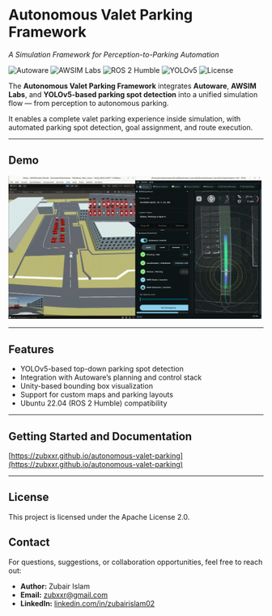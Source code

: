 # Autonomous Valet Parking Framework
*A Simulation Framework for Perception-to-Parking Automation*

![Autoware](https://img.shields.io/badge/Autoware-2024.11-blue?logo=autoware)
![AWSIM Labs](https://img.shields.io/badge/AWSIM%20Labs-Unity-green?logo=unity)
![ROS 2 Humble](https://img.shields.io/badge/ROS2-Humble-purple?logo=ros)
![YOLOv5](https://img.shields.io/badge/YOLOv5-Detection-red?logo=yolo)
![License](https://img.shields.io/badge/License-Apache%202.0-blue?logo=apache)

The **Autonomous Valet Parking Framework** integrates **Autoware**, **AWSIM Labs**, and **YOLOv5-based parking spot detection** into a unified simulation flow — from perception to autonomous parking.  

It enables a complete valet parking experience inside simulation, with automated parking spot detection, goal assignment, and route execution.

---

## Demo 

<a href="https://www.youtube.com/watch?v=Rb2c4pnMajc">
  <img src="docs/demo_preview.png" width="500">
</a>

---

## Features
- YOLOv5-based top-down parking spot detection
- Integration with Autoware’s planning and control stack
- Unity-based bounding box visualization
- Support for custom maps and parking layouts
- Ubuntu 22.04 (ROS 2 Humble) compatibility

---

## Getting Started and Documentation

[https://zubxxr.github.io/autonomous-valet-parking](https://zubxxr.github.io/autonomous-valet-parking)

---

## License
This project is licensed under the Apache License 2.0.

## Contact
For questions, suggestions, or collaboration opportunities, feel free to reach out:

- **Author:** Zubair Islam  
- **Email:** zubxxr@gmail.com
- **LinkedIn:** [linkedin.com/in/zubairislam02](https://www.linkedin.com/in/zubairislam02/)
